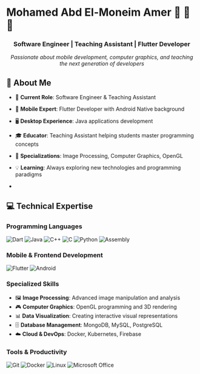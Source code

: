 #  Mohamed Abd El-Moneim Amer 👋 👋 👋

<h3 align="center">Software Engineer | Teaching Assistant | Flutter Developer</h3>
<p align="center">
  <em>Passionate about mobile development, computer graphics, and teaching the next generation of developers</em>
</p>

## 🚀 About Me

- 🔭 **Current Role**: Software Engineer & Teaching Assistant
- 📱 **Mobile Expert**: Flutter Developer with Android Native background
- 🖥️ **Desktop Experience**: Java applications development
- 🎓 **Educator**: Teaching Assistant helping students master programming concepts
- 🎯 **Specializations**: Image Processing, Computer Graphics, OpenGL
- 💡 **Learning**: Always exploring new technologies and programming paradigms

- 
## 💻 Technical Expertise

### **Programming Languages**
![Dart](https://img.shields.io/badge/Dart-0175C2?style=for-the-badge&logo=dart&logoColor=white)
![Java](https://img.shields.io/badge/Java-ED8B00?style=for-the-badge&logo=openjdk&logoColor=white)
![C++](https://img.shields.io/badge/C++-00599C?style=for-the-badge&logo=c%2B%2B&logoColor=white)
![C](https://img.shields.io/badge/C-00599C?style=for-the-badge&logo=c&logoColor=white)
![Python](https://img.shields.io/badge/Python-3776AB?style=for-the-badge&logo=python&logoColor=white)
![Assembly](https://img.shields.io/badge/Assembly-654FF0?style=for-the-badge&logo=assemblyscript&logoColor=white)

### **Mobile & Frontend Development**
![Flutter](https://img.shields.io/badge/Flutter-02569B?style=for-the-badge&logo=flutter&logoColor=white)
![Android](https://img.shields.io/badge/Android-3DDC84?style=for-the-badge&logo=android&logoColor=white)

### **Specialized Skills**
- 🖼️ **Image Processing**: Advanced image manipulation and analysis
- 🎮 **Computer Graphics**: OpenGL programming and 3D rendering
- 📊 **Data Visualization**: Creating interactive visual representations
- 🗄️ **Database Management**: MongoDB, MySQL, PostgreSQL
- ☁️ **Cloud & DevOps**: Docker, Kubernetes, Firebase

### **Tools & Productivity**
![Git](https://img.shields.io/badge/Git-F05032?style=for-the-badge&logo=git&logoColor=white)
![Docker](https://img.shields.io/badge/Docker-2496ED?style=for-the-badge&logo=docker&logoColor=white)
![Linux](https://img.shields.io/badge/Linux-FCC624?style=for-the-badge&logo=linux&logoColor=black)
![Microsoft Office](https://img.shields.io/badge/Microsoft_Office-D83B01?style=for-the-badge&logo=microsoft-office&logoColor=white)

